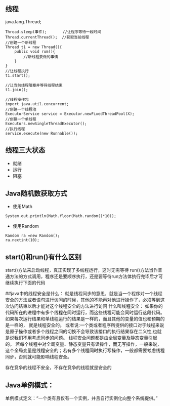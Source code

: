 ## 线程
java.lang.Thread;

```
Thread.sleep(事件);		//让程序等待一段时间
Thread.currentThread();	 //获取当前线程
//创建一个新线程
Thread t1 = new Thread(){
	public void rum(){
    	//新线程要做的事情
    }
}
//让线程执行
t1.start();

//让当前线程阻塞并等待线程结束
t1.join();

//线程操作包
import java.util.concurrent;
//创建一个线程池
ExecutorService service = Executor.newFixedThreadPool(X);
//创建一个单线程
Executors.newSingleThreadExecutor();
//执行线程
service.execute(new Runnable());
```

## 线程三大状态
- 就绪
- 运行
- 阻塞


## Java随机数获取方式
- 使用Math
```
System.out.println(Math.floor(Math.random()*10));
```

- 使用Random
```
Random ra =new Random();
ra.nextint(10);
```

## start()和run()有什么区别
start()方法来启动线程，真正实现了多线程运行，这时无需等待
run()方法当作普通方法的方式调用，程序还是要顺序执行，还是要等待run方法体执行完毕后才可继续执行下面的代码


##java中的线程安全是什么：
   就是线程同步的意思，就是当一个程序对一个线程安全的方法或者语句进行访问的时候，其他的不能再对他进行操作了，必须等到这次访问结束以后才能对这个线程安全的方法进行访问
什么叫线程安全：
   如果你的代码所在的进程中有多个线程在同时运行，而这些线程可能会同时运行这段代码。如果每次运行结果和单线程运行的结果是一样的，而且其他的变量的值也和预期的是一样的，
就是线程安全的。 
  或者说:一个类或者程序所提供的接口对于线程来说是原子操作或者多个线程之间的切换不会导致该接口的执行结果存在二义性,也就是说我们不用考虑同步的问题。
  线程安全问题都是由全局变量及静态变量引起的。
  若每个线程中对全局变量、静态变量只有读操作，而无写操作，一般来说，这个全局变量是线程安全的；若有多个线程同时执行写操作，一般都需要考虑线程同步，否则就可能影响线程安全。


存在竞争的线程不安全，不存在竞争的线程就是安全的

## Java单例模式：
单例模式定义：“一个类有且仅有一个实例，并且自行实例化向整个系统提供。”

